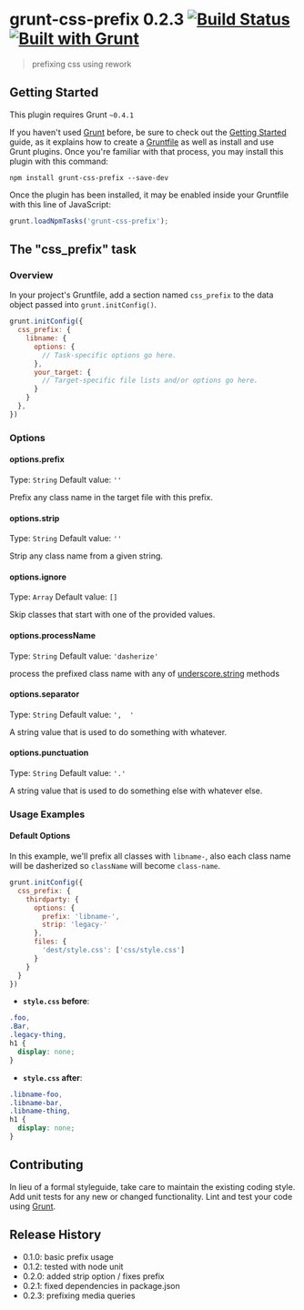 # grunt-css-prefix 0.2.3 [![Build Status](https://travis-ci.org/anasnakawa/grunt-css-prefix.png)](https://travis-ci.org/anasnakawa/grunt-css-prefix.png)  [![Built with Grunt](https://cdn.gruntjs.com/builtwith.png)](http://gruntjs.com/)

> prefixing css using rework

## Getting Started
This plugin requires Grunt `~0.4.1`

If you haven't used [Grunt](http://gruntjs.com/) before, be sure to check out the [Getting Started](http://gruntjs.com/getting-started) guide, as it explains how to create a [Gruntfile](http://gruntjs.com/sample-gruntfile) as well as install and use Grunt plugins. Once you're familiar with that process, you may install this plugin with this command:

```shell
npm install grunt-css-prefix --save-dev
```

Once the plugin has been installed, it may be enabled inside your Gruntfile with this line of JavaScript:

```js
grunt.loadNpmTasks('grunt-css-prefix');
```

## The "css_prefix" task

### Overview
In your project's Gruntfile, add a section named `css_prefix` to the data object passed into `grunt.initConfig()`.

```js
grunt.initConfig({
  css_prefix: {
    libname: {
      options: {
        // Task-specific options go here.
      },
      your_target: {
        // Target-specific file lists and/or options go here.
      }
    }
  },
})
```

### Options

#### options.prefix
Type: `String`
Default value: `''`

Prefix any class name in the target file with this prefix.

#### options.strip
Type: `String`
Default value: `''`

Strip any class name from a given string.

#### options.ignore
Type: `Array`
Default value: `[]`

Skip classes that start with one of the provided values.


#### options.processName
Type: `String`
Default value: `'dasherize'`

process the prefixed class name with any of [underscore.string](https://github.com/epeli/underscore.string) methods

#### options.separator
Type: `String`
Default value: `',  '`

A string value that is used to do something with whatever.

#### options.punctuation
Type: `String`
Default value: `'.'`

A string value that is used to do something else with whatever else.

### Usage Examples

#### Default Options

In this example, we'll prefix all classes with `libname-`, also each class name will be dasherized so `className` will become `class-name`.

```js
grunt.initConfig({
  css_prefix: {
    thirdparty: {
      options: {
        prefix: 'libname-',
        strip: 'legacy-'      
      },
      files: {
        'dest/style.css': ['css/style.css']
      }
    }
  }
})
```

* **`style.css` before**:

```css
.foo,
.Bar,
.legacy-thing,
h1 {
  display: none;
}
```

* **`style.css` after**:

```css
.libname-foo,
.libname-bar,
.libname-thing,
h1 {
  display: none;
}
```

## Contributing
In lieu of a formal styleguide, take care to maintain the existing coding style. Add unit tests for any new or changed functionality. Lint and test your code using [Grunt](http://gruntjs.com/).

## Release History

* 0.1.0: basic prefix usage
* 0.1.2: tested with node unit
* 0.2.0: added strip option / fixes prefix
* 0.2.1: fixed dependencies in package.json
* 0.2.3: prefixing media queries
